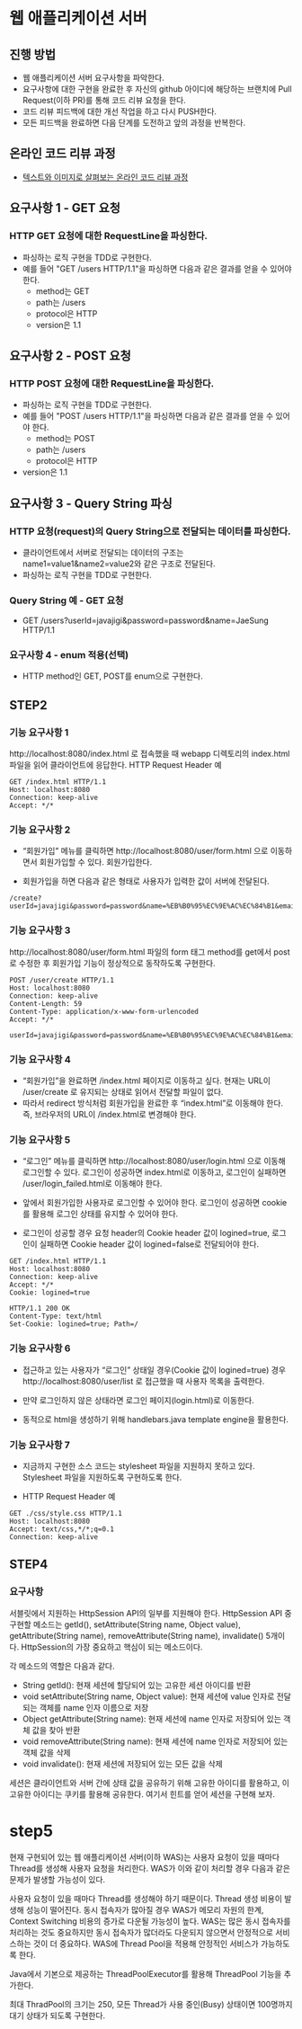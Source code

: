 # 웹 애플리케이션 서버
## 진행 방법
* 웹 애플리케이션 서버 요구사항을 파악한다.
* 요구사항에 대한 구현을 완료한 후 자신의 github 아이디에 해당하는 브랜치에 Pull Request(이하 PR)를 통해 코드 리뷰 요청을 한다.
* 코드 리뷰 피드백에 대한 개선 작업을 하고 다시 PUSH한다.
* 모든 피드백을 완료하면 다음 단계를 도전하고 앞의 과정을 반복한다.

## 온라인 코드 리뷰 과정
* [텍스트와 이미지로 살펴보는 온라인 코드 리뷰 과정](https://github.com/next-step/nextstep-docs/tree/master/codereview)

## 요구사항 1 - GET 요청
### HTTP GET 요청에 대한 RequestLine을 파싱한다.
- 파싱하는 로직 구현을 TDD로 구현한다.
- 예를 들어 "GET /users HTTP/1.1"을 파싱하면 다음과 같은 결과를 얻을 수 있어야 한다.
  - method는 GET
  - path는 /users
  - protocol은 HTTP
  - version은 1.1
## 요구사항 2 - POST 요청
### HTTP POST 요청에 대한 RequestLine을 파싱한다.
- 파싱하는 로직 구현을 TDD로 구현한다.
- 예를 들어 "POST /users HTTP/1.1"을 파싱하면 다음과 같은 결과를 얻을 수 있어야 한다.
  - method는 POST
  - path는 /users
  - protocol은 HTTP
- version은 1.1
## 요구사항 3 - Query String 파싱

### HTTP 요청(request)의 Query String으로 전달되는 데이터를 파싱한다.

- 클라이언트에서 서버로 전달되는 데이터의 구조는 name1=value1&name2=value2와 같은 구조로 전달된다.
- 파싱하는 로직 구현을 TDD로 구현한다.

### Query String 예 - GET 요청

- GET /users?userId=javajigi&password=password&name=JaeSung HTTP/1.1

### 요구사항 4 - enum 적용(선택)

- HTTP method인 GET, POST를 enum으로 구현한다.

## STEP2

### 기능 요구사항 1

http://localhost:8080/index.html 로 접속했을 때 webapp 디렉토리의 index.html 파일을 읽어 클라이언트에 응답한다. HTTP Request Header 예

```
GET /index.html HTTP/1.1
Host: localhost:8080
Connection: keep-alive
Accept: */*
```

### 기능 요구사항 2

- “회원가입” 메뉴를 클릭하면 http://localhost:8080/user/form.html 으로 이동하면서 회원가입할 수 있다. 회원가입한다.

- 회원가입을 하면 다음과 같은 형태로 사용자가 입력한 값이 서버에 전달된다.

```
/create?userId=javajigi&password=password&name=%EB%B0%95%EC%9E%AC%EC%84%B1&email=javajigi%40slipp.net
```

### 기능 요구사항 3

http://localhost:8080/user/form.html 파일의 form 태그 method를 get에서 post로 수정한 후 회원가입 기능이 정상적으로 동작하도록 구현한다.

```
POST /user/create HTTP/1.1
Host: localhost:8080
Connection: keep-alive
Content-Length: 59
Content-Type: application/x-www-form-urlencoded
Accept: */*

userId=javajigi&password=password&name=%EB%B0%95%EC%9E%AC%EC%84%B1&email=javajigi%40slipp.net
```

### 기능 요구사항 4

- “회원가입”을 완료하면 /index.html 페이지로 이동하고 싶다. 현재는 URL이 /user/create 로 유지되는 상태로 읽어서 전달할 파일이 없다.
- 따라서 redirect 방식처럼 회원가입을 완료한 후 “index.html”로 이동해야 한다. 즉, 브라우저의 URL이 /index.html로 변경해야 한다.

### 기능 요구사항 5

- “로그인” 메뉴를 클릭하면 http://localhost:8080/user/login.html 으로 이동해 로그인할 수 있다. 로그인이 성공하면 index.html로 이동하고, 로그인이 실패하면
  /user/login_failed.html로 이동해야 한다.

- 앞에서 회원가입한 사용자로 로그인할 수 있어야 한다. 로그인이 성공하면 cookie를 활용해 로그인 상태를 유지할 수 있어야 한다.
- 로그인이 성공할 경우 요청 header의 Cookie header 값이 logined=true, 로그인이 실패하면 Cookie header 값이 logined=false로 전달되어야 한다.

```
GET /index.html HTTP/1.1
Host: localhost:8080
Connection: keep-alive
Accept: */*
Cookie: logined=true
```

```
HTTP/1.1 200 OK
Content-Type: text/html
Set-Cookie: logined=true; Path=/
```

### 기능 요구사항 6

- 접근하고 있는 사용자가 “로그인” 상태일 경우(Cookie 값이 logined=true) 경우 http://localhost:8080/user/list 로 접근했을 때 사용자 목록을 출력한다.
- 만약 로그인하지 않은 상태라면 로그인 페이지(login.html)로 이동한다.

- 동적으로 html을 생성하기 위해 handlebars.java template engine을 활용한다.

### 기능 요구사항 7

- 지금까지 구현한 소스 코드는 stylesheet 파일을 지원하지 못하고 있다. Stylesheet 파일을 지원하도록 구현하도록 한다.

- HTTP Request Header 예

```
GET ./css/style.css HTTP/1.1
Host: localhost:8080
Accept: text/css,*/*;q=0.1
Connection: keep-alive

```

## STEP4

### 요구사항

서블릿에서 지원하는 HttpSession API의 일부를 지원해야 한다. HttpSession API 중 구현할 메소드는 getId(), setAttribute(String name, Object value),
getAttribute(String name), removeAttribute(String name), invalidate() 5개이다. HttpSession의 가장 중요하고 핵심이 되는 메소드이다.

각 메소드의 역할은 다음과 같다.

- String getId(): 현재 세션에 할당되어 있는 고유한 세션 아이디를 반환
- void setAttribute(String name, Object value): 현재 세션에 value 인자로 전달되는 객체를 name 인자 이름으로 저장
- Object getAttribute(String name): 현재 세션에 name 인자로 저장되어 있는 객체 값을 찾아 반환
- void removeAttribute(String name): 현재 세션에 name 인자로 저장되어 있는 객체 값을 삭제
- void invalidate(): 현재 세션에 저장되어 있는 모든 값을 삭제

세션은 클라이언트와 서버 간에 상태 값을 공유하기 위해 고유한 아이디를 활용하고, 이 고유한 아이디는 쿠키를 활용해 공유한다. 여기서 힌트를 얻어 세션을 구현해 보자.

# step5

현재 구현되어 있는 웹 애플리케이션 서버(이하 WAS)는 사용자 요청이 있을 때마다 Thread를 생성해 사용자 요청을 처리한다. WAS가 이와 같이 처리할 경우 다음과 같은 문제가 발생할 가능성이 있다.

사용자 요청이 있을 때마다 Thread를 생성해야 하기 때문이다. Thread 생성 비용이 발생해 성능이 떨어진다. 동시 접속자가 많아질 경우 WAS가 메모리 자원의 한계, Context Switching 비용의
증가로 다운될 가능성이 높다. WAS는 많은 동시 접속자를 처리하는 것도 중요하지만 동시 접속자가 많더라도 다운되지 않으면서 안정적으로 서비스하는 것이 더 중요하다. WAS에 Thread Pool을 적용해 안정적인
서비스가 가능하도록 한다.

Java에서 기본으로 제공하는 ThreadPoolExecutor를 활용해 ThreadPool 기능을 추가한다.

최대 ThradPool의 크기는 250, 모든 Thread가 사용 중인(Busy) 상태이면 100명까지 대기 상태가 되도록 구현한다.
